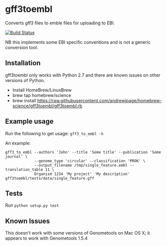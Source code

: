 # gff3toembl
Converts gff3 files to emble files for uploading to EBI.

[![Build Status](https://travis-ci.org/sanger-pathogens/gff3toembl.svg?branch=master)](https://travis-ci.org/sanger-pathogens/gff3toembl)

NB this implements some EBI specific conventions and is not a generic conversion tool.

## Installation
gff3toembl only works with Python 2.7 and there are known issues on other versions of Python.
- Install HomeBrew/LinuxBrew
- brew tap homebrew/science
- brew install https://raw.githubusercontent.com/andrewjpage/homebrew-science/gff3toembl/gff3toembl.rb

## Example usage
Run the following to get usage:
`gff3_to_embl -h`

An example:
```
gff3_to_embl --authors 'John' --title 'Some title' --publication 'Some journal' \
             --genome_type 'circular' --classification 'PROK' \
             --output_filename /tmp/single_feature.embl --translation_table 11 \
             Organism 1234 'My project' 'My description' gff3toembl/tests/data/single_feature.gff
```

## Tests
Run `python setup.py test`

## Known Issues
This doesn't work with some versions of Genometools on Mac OS X; it appears to work with Genometools 1.5.4
